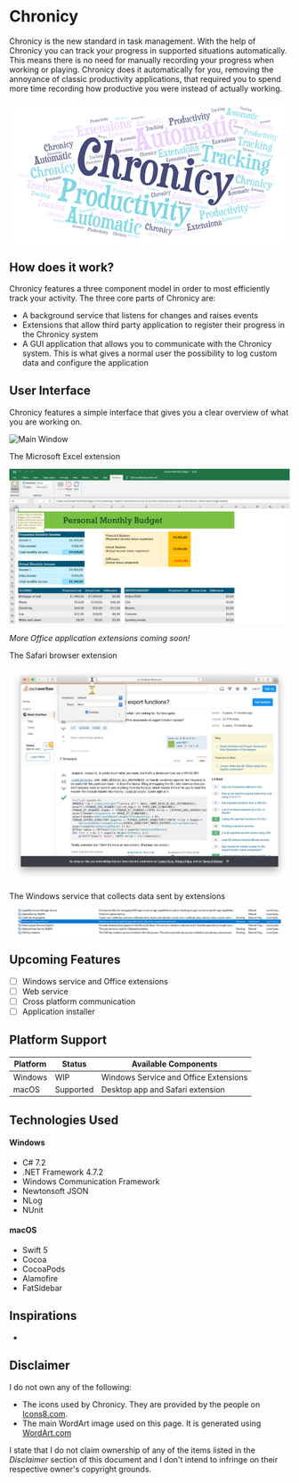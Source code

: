 # Chronicy

Chronicy is the new standard in task management. With the help of Chronicy you can track your progress in supported situations automatically. This means there is no need for manually recording your progress when working or playing. Chronicy does it automatically for you, removing the annoyance of classic productivity applications, that required you to spend more time recording how productive you were instead of actually working.

![Main Image](./Images/Main.png)

## How does it work?
Chronicy features a three component model in order to most efficiently track your activity. The three core parts of Chronicy are:
* A background service that listens for changes and raises events
* Extensions that allow third party application to register their progress in the Chronicy system
* A GUI application that allows you to communicate with the Chronicy system. This is what gives a normal user the possibility to log custom data and configure the application

## User Interface
Chronicy features a simple interface that gives you a clear overview of what you are working on.

![Main Window](./Images/MainWindow.png)

The Microsoft Excel extension

![Extension Excel](./Images/ExtensionExcel.png)

*More Office application extensions coming soon!*

The Safari browser extension

![Extension Safari](./Images/ExtensionSafari.jpg)

The Windows service that collects data sent by extensions

![Service Windows](./Images/ServiceWindows.png)

[comment]: <> (The Chronicy web service that allows your stored information to be carried cross-computer and cross-platform)

[//]: ![Web](./Images/Web.png)

## Upcoming Features

- [ ] Windows service and Office extensions
- [ ] Web service
- [ ] Cross platform communication
- [ ] Application installer

## Platform Support
|   Platform   |    Status    |          Available Components          |
| ------------ | ------------ | -------------------------------------- |
| Windows      | WIP          | Windows Service and Office Extensions  |
| macOS        | Supported    | Desktop app and Safari extension       |

## Technologies Used
#### Windows
- C# 7.2
- .NET Framework 4.7.2
- Windows Communication Framework
- Newtonsoft JSON
- NLog
- NUnit

#### macOS
- Swift 5
- Cocoa
- CocoaPods
- Alamofire
- FatSidebar

## Inspirations
- 

## Disclaimer
I do not own any of the following:
- The icons used by Chronicy. They are provided by the people on [Icons8.com](https://icons8.com).
- The main WordArt image used on this page. It is generated using [WordArt.com](https://wordart.com)

I state that I do not claim ownership of any of the items listed in the *Disclaimer* section of this document and I don't intend to infringe on their respective owner's copyright grounds.